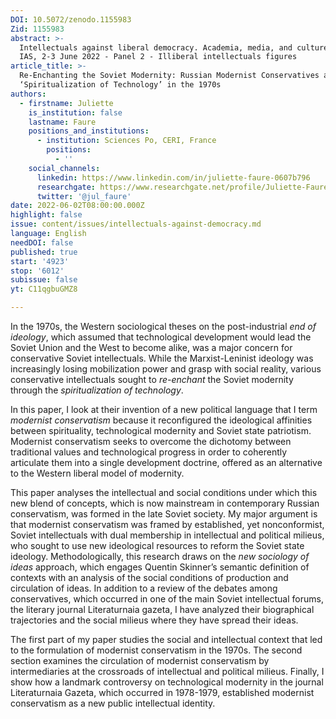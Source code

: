 ```yaml
---
DOI: 10.5072/zenodo.1155983
Zid: 1155983
abstract: >-
  Intellectuals against liberal democracy. Academia, media, and culture, Paris
  IAS, 2-3 June 2022 - Panel 2 - Illiberal intellectuals figures
article_title: >-
  Re-Enchanting the Soviet Modernity: Russian Modernist Conservatives and the
  ‘Spiritualization of Technology’ in the 1970s
authors:
  - firstname: Juliette
    is_institution: false
    lastname: Faure
    positions_and_institutions:
      - institution: Sciences Po, CERI, France
        positions:
          - ''
    social_channels:
      linkedin: https://www.linkedin.com/in/juliette-faure-0607b796
      researchgate: https://www.researchgate.net/profile/Juliette-Faure
      twitter: '@jul_faure'
date: 2022-06-02T08:00:00.000Z
highlight: false
issue: content/issues/intellectuals-against-democracy.md
language: English
needDOI: false
published: true
start: '4923'
stop: '6012'
subissue: false
yt: C11qgbuGMZ8

---
```


In the 1970s, the Western sociological theses on the post-industrial _end of ideology_, which assumed that technological development would lead the Soviet Union and the West to become alike, was a major concern for conservative Soviet intellectuals. While the Marxist-Leninist ideology was increasingly losing mobilization power and grasp with social reality, various conservative intellectuals sought to _re-enchant_ the Soviet modernity through the _spiritualization of technology_.

In this paper, I look at their invention of a new political language that I term _modernist conservatism_ because it reconfigured the ideological affinities between spirituality, technological modernity and Soviet state patriotism. Modernist conservatism seeks to overcome the dichotomy between traditional values and technological progress in order to coherently articulate them into a single development doctrine, offered as an alternative to the Western liberal model of modernity. 

This paper analyses the intellectual and social conditions under which this new blend of concepts, which is now mainstream in contemporary Russian conservatism, was formed in the late Soviet society. My major argument is that modernist conservatism was framed by established, yet nonconformist, Soviet intellectuals with dual membership in intellectual and political milieus, who sought to use new ideological resources to reform the Soviet state ideology. Methodologically, this research draws on the _new sociology of ideas_ approach, which engages Quentin Skinner’s semantic definition of contexts with an analysis of the social conditions of production and circulation of ideas. In addition to a review of the debates among conservatives, which occurred in one of the main Soviet intellectual forums, the literary journal Literaturnaia gazeta, I have analyzed their biographical trajectories and the social milieus where they have spread their ideas. 

The first part of my paper studies the social and intellectual context that led to the formulation of modernist conservatism in the 1970s. The second section examines the circulation of modernist conservatism by intermediaries at the crossroads of intellectual and political milieus. Finally, I show how a landmark controversy on technological modernity in the journal Literaturnaia Gazeta, which occurred in 1978-1979, established modernist conservatism as a new public intellectual identity.

<Youtube yt="C11qgbuGMZ8" caption="Re-enchanting the Soviet modernity: Russian modernist conservatives and the ‘spiritualization of technology’ in the 1970s" start="4923" stop="6012"></Youtube>